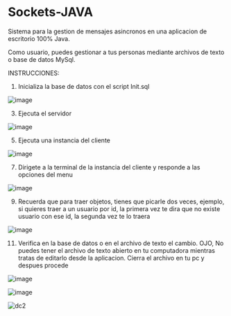 # Sockets-JAVA
Sistema para la gestion de mensajes asincronos en una aplicacion de escritorio 100% Java.

Como usuario, puedes gestionar a tus personas mediante archivos de texto o base de datos MySql.

INSTRUCCIONES:

1. Inicializa la base de datos con el script Init.sql
   
![image](https://github.com/user-attachments/assets/a496c646-9e0e-4135-bb31-c85992f75296)

3. Ejecuta el servidor
   
![image](https://github.com/user-attachments/assets/e9f69cf0-ceb2-4ab8-8bc1-2ac1894043ea)

5. Ejecuta una instancia del cliente
   
![image](https://github.com/user-attachments/assets/19bfe3be-811e-4a3b-bfff-c00a72139206)

7. Dirigete a la terminal de la instancia del cliente y responde a las opciones del menu
   
![image](https://github.com/user-attachments/assets/1b453efc-2108-417f-9013-adc50b678f4a)

9. Recuerda que para traer objetos, tienes que picarle dos veces, ejemplo, si quieres traer a un usuario por id, la primera vez te dira que no existe usuario con ese id, la segunda vez te lo traera
    
![image](https://github.com/user-attachments/assets/25b83ef4-6f1b-4b31-b3aa-99a2b08bca74)

11. Verifica en la base de datos o en el archivo de texto el cambio. OJO, No puedes tener el archivo de texto abierto en tu computadora mientras tratas de editarlo desde la aplicacion. Cierra el archivo en tu pc y despues procede

   ![image](https://github.com/user-attachments/assets/575c9443-2973-412b-af74-a4258179b566)



![image](https://github.com/user-attachments/assets/080e8124-8ac5-477e-ab8f-553c68956b10)


![dc2](https://github.com/user-attachments/assets/8e1237ff-1bc4-4b54-97c2-e9e637dda1a3)

